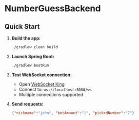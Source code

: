 # NumberGuessBackend

## Quick Start

1. **Build the app:**
   ```bash
   ./gradlew clean build
   ```

2. **Launch Spring Boot:**
   ```bash
   ./gradlew bootRun
   ```

3. **Test WebSocket connection:**
   - Open [WebSocket King](https://websocketking.com/)
   - Connect to: `ws://localhost:8080/ws`
   - Multiple connections supported

4. **Send requests:**
   ```json
   {"nickname":"john", "betAmount":"1", "pickedNumber":"7"}

